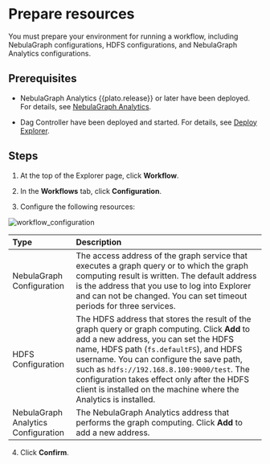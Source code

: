 # Prepare resources

You must prepare your environment for running a workflow, including NebulaGraph configurations, HDFS configurations, and NebulaGraph Analytics configurations.

## Prerequisites

- NebulaGraph Analytics {{plato.release}} or later have been deployed. For details, see [NebulaGraph Analytics](../..//graph-computing/nebula-analytics.md).

- Dag Controller have been deployed and started. For details, see [Deploy Explorer](../deploy-connect/ex-ug-deploy.md).

## Steps

1. At the top of the Explorer page, click **Workflow**.

2. In the **Workflows** tab, click **Configuration**.

3. Configure the following resources:

  ![workflow_configuration](https://docs-cdn.nebula-graph.com.cn/figures/workflow_configuration_221117_en.png)

  |Type|Description|
  |:--|:--|
  |NebulaGraph Configuration| The access address of the graph service that executes a graph query or to which the graph computing result is written. The default address is the address that you use to log into Explorer and can not be changed. You can set timeout periods for three services. |
  |HDFS Configuration| The HDFS address that stores the result of the graph query or graph computing. Click **Add** to add a new address, you can set the HDFS name, HDFS path (`fs.defaultFS`), and HDFS username. You can configure the save path, such as `hdfs://192.168.8.100:9000/test`. The configuration takes effect only after the HDFS client is installed on the machine where the Analytics is installed. |
  |NebulaGraph Analytics Configuration| The NebulaGraph Analytics address that performs the graph computing. Click **Add** to add a new address.|

4. Click **Confirm**.
